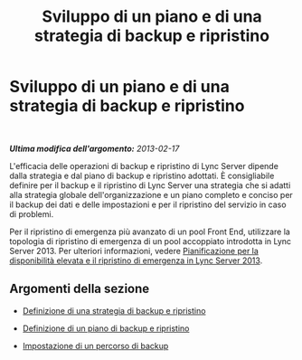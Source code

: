 ﻿---
title: Sviluppo di un piano e di una strategia di backup e ripristino
TOCTitle: Sviluppo di un piano e di una strategia di backup e ripristino
ms:assetid: 17599b76-1a84-4dd6-b695-c19637deb8a6
ms:mtpsurl: https://technet.microsoft.com/it-it/library/Hh202164(v=OCS.15)
ms:contentKeyID: 52062101
ms.date: 08/24/2015
mtps_version: v=OCS.15
ms.translationtype: HT
---

# Sviluppo di un piano e di una strategia di backup e ripristino

 

_**Ultima modifica dell'argomento:** 2013-02-17_

L'efficacia delle operazioni di backup e ripristino di Lync Server dipende dalla strategia e dal piano di backup e ripristino adottati. È consigliabile definire per il backup e il ripristino di Lync Server una strategia che si adatti alla strategia globale dell'organizzazione e un piano completo e conciso per il backup dei dati e delle impostazioni e per il ripristino del servizio in caso di problemi.

Per il ripristino di emergenza più avanzato di un pool Front End, utilizzare la topologia di ripristino di emergenza di un pool accoppiato introdotta in Lync Server 2013. Per ulteriori informazioni, vedere [Pianificazione per la disponibilità elevata e il ripristino di emergenza in Lync Server 2013](lync-server-2013-planning-for-high-availability-and-disaster-recovery.md).

## Argomenti della sezione

  - [Definizione di una strategia di backup e ripristino](lync-server-2013-establishing-a-backup-and-restoration-strategy.md)

  - [Definizione di un piano di backup e ripristino](lync-server-2013-establishing-a-backup-and-restoration-plan.md)

  - [Impostazione di un percorso di backup](lync-server-2013-setting-up-a-backup-location.md)

